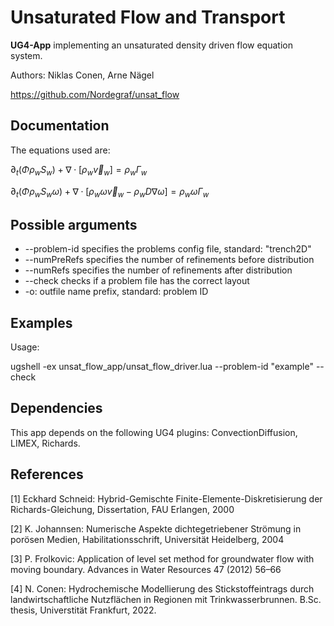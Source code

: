 # Unsaturated Flow and Transport

**UG4-App** implementing an unsaturated density driven flow equation system.

Authors: Niklas Conen, Arne Nägel

https://github.com/Nordegraf/unsat_flow

## Documentation
The equations used are: 

$\partial_t (\Phi \rho_w S_w) + \nabla \cdot [\rho_w \vec{v}_w] = \rho_w \Gamma_w$

$\partial_t (\Phi \rho_w S_w \omega) + \nabla \cdot [\rho_w \omega \vec{v}_w - \rho_w D \nabla \omega] = \rho_w \omega \Gamma_w$



## Possible arguments
* --problem-id specifies the problems config file, standard: "trench2D"
* --numPreRefs specifies the number of refinements before distribution
* --numRefs specifies the number of refinements after distribution
* --check checks if a problem file has the correct layout
* -o: outfile name prefix, standard: problem ID

## Examples

Usage:

ugshell -ex unsat_flow_app/unsat_flow_driver.lua --problem-id "example" --check

## Dependencies
This app depends on the following UG4 plugins: ConvectionDiffusion, LIMEX, Richards.

## References
[1] Eckhard Schneid: Hybrid-Gemischte Finite-Elemente-Diskretisierung der Richards-Gleichung, Dissertation, FAU Erlangen, 2000

[2] K. Johannsen: Numerische Aspekte dichtegetriebener Strömung in porösen Medien, Habilitationsschrift, Universität Heidelberg, 2004

[3] P. Frolkovic: Application of level set method for groundwater flow with moving boundary. Advances in Water Resources 47 (2012) 56–66

[4] N. Conen: Hydrochemische Modellierung des Stickstoffeintrags durch landwirtschaftliche Nutzflächen in Regionen mit Trinkwasserbrunnen. B.Sc. thesis, Universtität Frankfurt, 2022.
